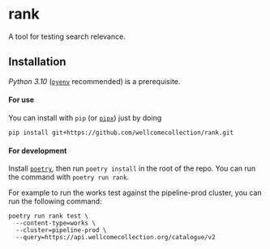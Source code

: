 # rank

A tool for testing search relevance.

## Installation

_Python 3.10_ ([`pyenv`](https://github.com/pyenv/pyenv) recommended) is a prerequisite.

#### For use
You can install with `pip` (or [`pipx`](https://pypa.github.io/pipx/)) just by doing
```
pip install git+https://github.com/wellcomecollection/rank.git
```

#### For development

Install [`poetry`](https://python-poetry.org/docs/#installation), then run `poetry install` in the root of the repo. You can run the command with `poetry run rank`. 

For example to run the works test against the pipeline-prod cluster, you can run the following command:

```console
poetry run rank test \
  --content-type=works \
  --cluster=pipeline-prod \
  --query=https://api.wellcomecollection.org/catalogue/v2
```
